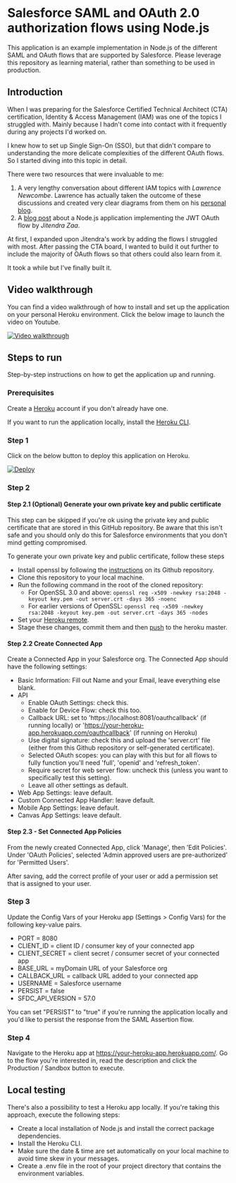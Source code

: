 # Salesforce SAML and OAuth 2.0 authorization flows using Node.js

This application is an example implementation in Node.js of the different SAML and OAuth flows that are supported by Salesforce.
Please leverage this repository as learning material, rather than something to be used in production.

## Introduction

When I was preparing for the Salesforce Certified Technical Architect (CTA) certification, Identity & Access Management (IAM)
was one of the topics I struggled with. Mainly because I hadn't come into contact with it frequently during any projects I'd worked on.

I knew how to set up Single Sign-On (SSO), but that didn't compare to understanding the more delicate
complexities of the different OAuth flows. So I started diving into this topic in detail.

There were two resources that were invaluable to me:

1. A very lengthy conversation about different IAM topics with _Lawrence Newcombe_. Lawrence has actually taken the outcome of these discussions and created very clear diagrams from them on his [personal blog](https://cloudsundial.com/salesforce-identity).
2. A [blog post](https://www.jitendrazaa.com/blog/salesforce/using-jwt-flow-to-authenticate-nodejs-application-with-salesforce/) about a Node.js application implementing the JWT OAuth flow by _Jitendra Zaa_.

At first, I expanded upon Jitendra's work by adding the flows I struggled with most. After passing the CTA board,
I wanted to build it out further to include the majority of OAuth flows so that others could also learn from it.

It took a while but I've finally built it.

## Video walkthrough

You can find a video walkthrough of how to install and set up the application on your personal Heroku environment.
Click the below image to launch the video on Youtube.

[![Video walkthrough](https://img.youtube.com/vi/iWU9hJ26WuE/0.jpg)](https://www.youtube.com/watch?v=iWU9hJ26WuE)

## Steps to run

Step-by-step instructions on how to get the application up and running.

### Prerequisites

Create a [Heroku](https://heroku.com) account if you don't already have one.

If you want to run the application locally, install the [Heroku CLI](https://devcenter.heroku.com/articles/heroku-cli#download-and-install).

### Step 1

Click on the below button to deploy this application on Heroku.

[![Deploy](https://www.herokucdn.com/deploy/button.svg)](https://heroku.com/deploy)

### Step 2

#### Step 2.1 (Optional) Generate your own private key and public certificate

This step can be skipped if you're ok using the private key and public certificate that are stored in this GitHub repository.
Be aware that this isn't safe and you should only do this for Salesforce environments that you don't mind getting compromised.

To generate your own private key and public certificate, follow these steps

-   Install openssl by following the [instructions](https://github.com/openssl/openssl#build-and-install) on its Github repository.
-   Clone this repository to your local machine.
-   Run the following command in the root of the cloned repository:
    -   For OpenSSL 3.0 and above: `openssl req -x509 -newkey rsa:2048 -keyout key.pem -out server.crt -days 365 -noenc`
    -   For earlier versions of OpenSSL: `openssl req -x509 -newkey rsa:2048 -keyout key.pem -out server.crt -days 365 -nodes`
-   Set your [Heroku remote](https://devcenter.heroku.com/articles/git#for-an-existing-heroku-app).
-   Stage these changes, commit them and then [push](https://devcenter.heroku.com/articles/git#deploying-code) to the heroku master.

#### Step 2.2 Create Connected App

Create a Connected App in your Salesforce org. The Connected App should have the following settings:

-   Basic Information: Fill out Name and your Email, leave everything else blank.
-   API
    -   Enable OAuth Settings: check this.
    -   Enable for Device Flow: check this too.
    -   Callback URL: set to 'https://localhost:8081/oauthcallback' (if running locally) or 'https://your-heroku-app.herokuapp.com/oauthcallback' (if running on Heroku)
    -   Use digital signature: check this and upload the 'server.crt' file (either from this Github repository or self-generated certificate).
    -   Selected OAuth scopes: you can play with this but for all flows to fully function you'll need 'full', 'openid' and 'refresh_token'.
    -   Require secret for web server flow: uncheck this (unless you want to specifically test this setting).
    -   Leave all other settings as default.
-   Web App Settings: leave default.
-   Custom Connected App Handler: leave default.
-   Mobile App Settings: leave default.
-   Canvas App Settings: leave default.

#### Step 2.3 - Set Connected App Policies

From the newly created Connected App, click 'Manage', then 'Edit Policies'. Under 'OAuth Policies', selected 'Admin approved users are pre-authorized' for 'Permitted Users'.

After saving, add the correct profile of your user or add a permission set that is assigned to your user.

### Step 3

Update the Config Vars of your Heroku app (Settings > Config Vars) for the following key-value pairs.

-   PORT = 8080
-   CLIENT_ID = client ID / consumer key of your connected app
-   CLIENT_SECRET = client secret / consumer secret of your connected app
-   BASE_URL = myDomain URL of your Salesforce org
-   CALLBACK_URL = callback URL added to your connected app
-   USERNAME = Salesforce username
-   PERSIST = false
-   SFDC_API_VERSION = 57.0

You can set "PERSIST" to "true" if you're running the application locally and you'd like to persist the response from the SAML Assertion flow.

### Step 4

Navigate to the Heroku app at https://your-heroku-app.herokuapp.com/. Go to the flow you're interested in, read the description and
click the Production / Sandbox button to execute.

## Local testing

There's also a possibility to test a Heroku app locally. If you're taking this approach, execute the following steps:

-   Create a local installation of Node.js and install the correct package dependencies.
-   Install the Heroku CLI.
-   Make sure the date & time are set automatically on your local machine to avoid time skew in your messages.
-   Create a .env file in the root of your project directory that contains the environment variables.
